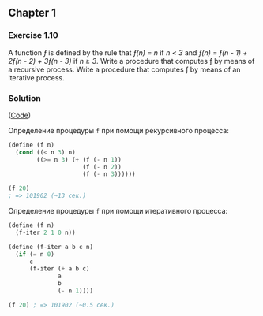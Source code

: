 ## Chapter 1

### Exercise 1.10

A function _ƒ_ is defined by the rule that _ƒ(n) = n_ if _n < 3_ and _ƒ(n) = ƒ(n - 1) + 2ƒ(n - 2) + 3ƒ(n - 3)_ if _n ≥ 3_. Write a procedure that computes ƒ by means of a recursive process. Write a procedure that computes ƒ by means of an iterative process.

### Solution

([Code](../../src/Chapter20%1/Exercise%201.11.scm))

Определение процедуры `f` при помощи рекурсивного процесса:

```scheme
(define (f n)
  (cond ((< n 3) n)
        ((>= n 3) (+ (f (- n 1))
                     (f (- n 2))
                     (f (- n 3))))))

(f 20)
; => 101902 (~13 сек.)
```
Определение процедуры `f` при помощи итеративного процесса:

```scheme
(define (f n)
  (f-iter 2 1 0 n))

(define (f-iter a b c n)
  (if (= n 0)
      c
      (f-iter (+ a b c)
              a
              b
              (- n 1))))

(f 20) ; => 101902 (~0.5 сек.)
```

